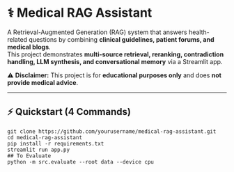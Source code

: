 # ⚕️ Medical RAG Assistant

A Retrieval-Augmented Generation (RAG) system that answers health-related questions by combining **clinical guidelines, patient forums, and medical blogs**.  
This project demonstrates **multi-source retrieval, reranking, contradiction handling, LLM synthesis, and conversational memory** via a Streamlit app.

⚠️ **Disclaimer:** This project is for **educational purposes only** and does **not provide medical advice**.

---

## ⚡ Quickstart (4 Commands)

```
git clone https://github.com/yourusername/medical-rag-assistant.git
cd medical-rag-assistant
pip install -r requirements.txt
streamlit run app.py
## To Evaluate
python -m src.evaluate --root data --device cpu
```
